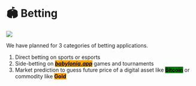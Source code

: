 # 🏟 Betting

![](https://images.unsplash.com/photo-1581852549708-72910bd52cff?crop=entropy\&cs=srgb\&fm=jpg\&ixid=MnwxOTcwMjR8MHwxfHNlYXJjaHw2fHxiZXR0aW5nfGVufDB8fHx8MTYzNjk4OTY4Ng\&ixlib=rb-1.2.1\&q=85)

We have planned for 3 categories of betting applications.

1. Direct betting on sports or esports
2. Side-betting on [_<mark style="background-color:orange;">**babylonia.app**</mark>_](https://babylonia.app) games and tournaments
3. Market prediction to guess future price of a digital asset like <mark style="background-color:green;">**Bitcoin**</mark> or commodity like <mark style="background-color:orange;">**Gold**</mark>
